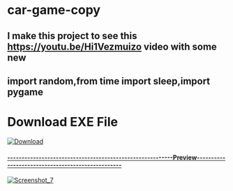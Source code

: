 # car-game-copy
## I make this project to see this https://youtu.be/Hi1Vezmuizo video with some new
## import random,from time import sleep,import pygame



# Download EXE File
<a href="https://github.com/proarafat/car-game-copy/raw/main/main%20exe/mysetup.exe">
         <img alt="Download" src="https://user-images.githubusercontent.com/96917595/153041118-c67359e3-190a-4747-9df7-70adb943a5e9.png">
<br>
<h4>----------------------------------------------------------Preview--------------------------------------------------</h4>


![Screenshot_7](https://user-images.githubusercontent.com/96917595/152963733-20719df1-f1ec-430d-ab2a-bcd544cf754c.png)
